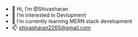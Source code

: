 - 👋 Hi, I’m @Shivasharan
- 👀 I’m interested in Devlopment
- 🌱 I’m currently learning MERN stack development
- 📫 shivasharan2265@gmail.com


<!---
Shivasharan2265/Shivasharan2265 is a ✨ special ✨ repository because its `README.md` (this file) appears on your GitHub profile.
You can click the Preview link to take a look at your changes.
--->
